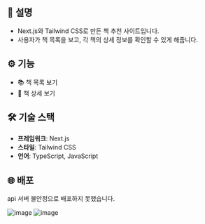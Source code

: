 ## 📜 설명
- Next.js와 Tailwind CSS로 만든 책 추천 사이트입니다.
- 사용자가 책 목록을 보고, 각 책의 상세 정보를 확인할 수 있게 해줍니다.

## ⚙️ 기능
- 📚 책 목록 보기
- 📖 책 상세 보기

## 🛠️ 기술 스택
- **프레임워크**: Next.js
- **스타일**: Tailwind CSS
- **언어**: TypeScript, JavaScript


## 🌐 배포
api 서버 불안정으로 배포하지 못했습니다.


  ![image](https://github.com/user-attachments/assets/8516dae2-6fb1-4113-8085-e90f4d69ad7c)
![image](https://github.com/user-attachments/assets/6db3cd14-364b-4a4b-a131-fd6feacbd341)


